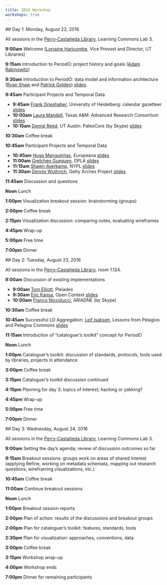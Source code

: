 ```yaml
---
title: 2016 Workshop
workshops: true
---
```


<!-- note: MUST leave blank lines after paragraphs -->

<section>
## Day 1: Monday, August 22, 2016

All sessions in the [Perry-Castañeda Library](http://www.lib.utexas.edu/about/librarymap/pcl.html), Learning Commons Lab 3.

**9:00am** Welcome ([Lorraine Haricombe](http://www.lib.utexas.edu/vprovost/), Vice Provost and Director, UT Libraries)

**9:15am** Introduction to PeriodO: project history and goals ([Adam Rabinowitz](http://liberalarts.utexas.edu/classics/faculty/profile.php?id=atr253))

**9:30am** Introduction to PeriodO: data model and information architecture ([Ryan Shaw](https://aeshin.org) and [Patrick Golden](https://ptgolden.org)) [slides](/pdfs/Shaw-2016-PeriodO-data-model.pdf)

**9:45am** Participant Projects and Temporal Data

* **9:45am** [Frank Grieshaber](https://twitter.com/wenamun), University of Heidelberg: calendar gazetteer [slides](/pdfs/Grieshaber-2016-GODOT.pdf)
* **10:00am** [Laura Mandell](https://www.english.tamu.edu/people/mandell), Texas A&M: Advanced Research Consortium [slides](/pdfs/Mandell-2016-ARC.pdf)
* **10:15am** [Denné Reed](http://www.dennereed.org), UT Austin: PaleoCore (by Skype) [slides](/pdfs/Reed-2016-PaleoCore.pdf)

**10:30am** Coffee break

**10:45am** Participant Projects and Temporal Data

* **10:45am** [Hugo Manguinhas](http://pro.europeana.eu/person/hugo-manguinhas), Europeana [slides](/pdfs/Manguinhas-2016-Europeana.pdf)
* **11:00am** [Gretchen Gueguen](http://gretchengueguen.com), DPLA [slides](/pdfs/Gueguen-2016-DPLA.pdf)
* **11:15am** [Shawn Averkamp](https://twitter.com/saverkamp), NYPL [slides](/pdfs/Averkamp-2016-NYPL-and-temporal-data.pdf)
* **11:30am** [Dennis Wuthrich](https://twitter.com/dwuthrich), Getty Arches Project [slides](/pdfs/Wuthrich-2016-Arches.pdf)

**11:45am** Discussion and questions

**Noon** Lunch

**1:00pm** Visualization breakout session: brainstorming (groups)

**2:00pm** Coffee break

**2:15pm** Visualization discussion: comparing notes, evaluating wireframes

**4:45pm** Wrap-up

**5:00pm** Free time

**7:00pm** Dinner

</section>

<section>
## Day 2: Tuesday, August 23, 2016

All sessions in the [Perry-Castañeda Library]((http://www.lib.utexas.edu/about/librarymap/pcl.html)), room 1.124.

**9:00am** Discussion of existing implementations 

* **9:00am** [Tom Elliott](http://isaw.nyu.edu/people/staff/tom-elliott), Pleiades
* **9:30am** [Eric Kansa](https://twitter.com/ekansa), Open Context [slides](/pdfs/Kansa-2016-Open-Context-PeriodO-use-cases.pdf)
* **10:00am** [Franco Niccolucci](http://vast-lab.org/en/en/team-members/), ARIADNE (by Skype) 

**10:30am** Coffee break

**10:45am** Successful LD Aggregation: [Leif Isaksen](https://twitter.com/leifuss), Lessons from Pelagios and Pelagios Commons [slides](/pdfs/Isaksen-2016-Lessons-from-Pelagios.pdf)

**11:15am** Introduction of “cataloguer’s toolkit” concept for PeriodO

**Noon** Lunch

**1:00pm** Cataloguer’s toolkit: discussion of standards, protocols, tools used by libraries, projects in attendance

**3:00pm** Coffee break

**3:15pm** Cataloguer’s toolkit discussion continued

**4:15pm** Planning for day 3: topics of interest; hacking or yakking? 

**4:45pm** Wrap-up

**5:00pm** Free time

**7:00pm** Dinner

</section>

<section>
## Day 3: Wednesday, August 24, 2016

All sessions in the [Perry-Castañeda Library](http://www.lib.utexas.edu/about/librarymap/pcl.html), Learning Commons Lab 3.

**9:00am** Setting the day’s agenda; review of discussion outcomes so far

**9:15am** Breakout sessions: groups work on areas of shared interest (applying Refine, working on metadata schemata, mapping out research questions, wireframing visualizations, etc.)

**10:45am** Coffee break

**11:00am** Continue breakout sessions

**Noon** Lunch

**1:00pm** Breakout session reports

**2:00pm** Plan of action: results of the discussions and breakout groups

**2:00pm** Plan for cataloguer’s toolkit: features, standards, tools

**2:30pm** Plan for visualization: approaches, conventions, data 

**3:00pm** Coffee break

**3:15pm** Workshop wrap-up

**4:00pm** Workshop ends

**7:00pm** Dinner for remaining participants

</section>
